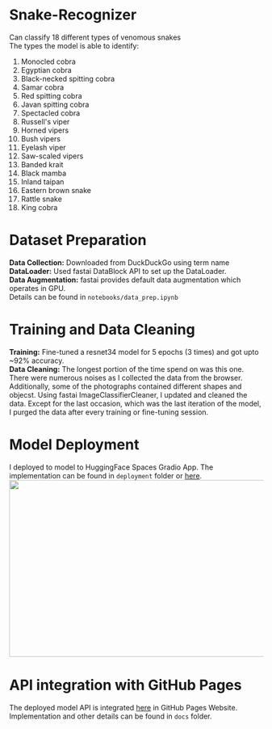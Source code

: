 # Snake-Recognizer
Can classify 18 different types of venomous snakes <br/>
The types the model is able to identify:<br/>
1. Monocled cobra
2. Egyptian cobra
3. Black-necked spitting cobra
4. Samar cobra
5. Red spitting cobra
6. Javan spitting cobra
7. Spectacled cobra
8. Russell's viper
9. Horned vipers
10. Bush vipers
11. Eyelash viper
12. Saw-scaled vipers
13. Banded krait
14. Black mamba
15. Inland taipan
16. Eastern brown snake
17. Rattle snake
18. King cobra



# Dataset Preparation
**Data Collection:** Downloaded from DuckDuckGo using term name <br/>
**DataLoader:** Used fastai DataBlock API to set up the DataLoader. <br/>
**Data Augmentation:** fastai provides default data augmentation which operates in GPU. <br/>
Details can be found in `notebooks/data_prep.ipynb`

# Training and Data Cleaning
**Training:** Fine-tuned a resnet34 model for 5 epochs (3 times) and got upto ~92% accuracy. <br/>
**Data Cleaning:** The longest portion of the time spend on was this one. There were numerous noises as I collected the data from the browser. Additionally, some of the photographs contained different shapes and objecst. Using fastai ImageClassifierCleaner, I updated and cleaned the data. Except for the last occasion, which was the last iteration of the model, I purged the data after every training or fine-tuning session. <br/>

# Model Deployment
I deployed to model to HuggingFace Spaces Gradio App. The implementation can be found in `deployment` folder or [here](https://huggingface.co/spaces/msideadman/cap-recognizer). <br/>
<img src = "deployment/gradio_app.png" width="700" height="350">

# API integration with GitHub Pages
The deployed model API is integrated [here](msi1427.github.io/Cap-Recognizer/) in GitHub Pages Website. Implementation and other details can be found in `docs` folder.